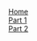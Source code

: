 [Home](https://github.com/NOC-MSM/Belize_workshop/wiki)  
[Part 1](https://github.com/NOC-MSM/Belize_workshop/wiki/First-Section)  
[Part 2](https://github.com/NOC-MSM/Belize_workshop/wiki/Second-Section)  

